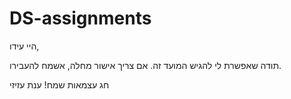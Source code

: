 # DS-assignments

 היי עידו,

 תודה שאפשרת לי להגיש המועד זה.
 אם צריך אישור מחלה, אשמח להעבירו.
 
 חג עצמאות שמח!
 ענת עזיזי
